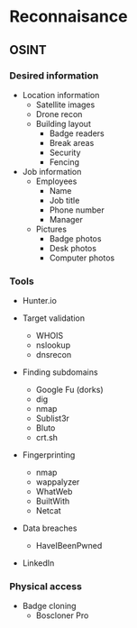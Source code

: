 # Reconnaisance

## OSINT

### Desired information

- Location information
  - Satellite images
  - Drone recon
  - Building layout
    - Badge readers
    - Break areas
    - Security
    - Fencing
- Job information
  - Employees
    - Name
    - Job title
    - Phone number
    - Manager
  - Pictures
    - Badge photos
    - Desk photos
    - Computer photos

### Tools
- Hunter.io
- Target validation
  - WHOIS
  - nslookup
  - dnsrecon
- Finding subdomains
  - Google Fu (dorks)
  - dig
  - nmap
  - Sublist3r
  - Bluto
  - crt.sh
- Fingerprinting
  - nmap
  - wappalyzer
  - WhatWeb
  - BuiltWith
  - Netcat
- Data breaches
  - HaveIBeenPwned

- LinkedIn

### Physical access
- Badge cloning
  - Boscloner Pro
